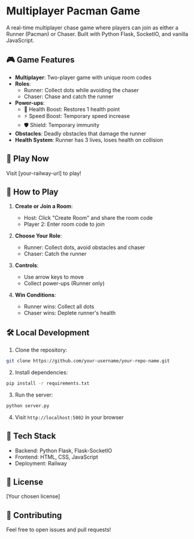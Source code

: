 # Multiplayer Pacman Game

A real-time multiplayer chase game where players can join as either a Runner (Pacman) or Chaser. Built with Python Flask, SocketIO, and vanilla JavaScript.

## 🎮 Game Features

- **Multiplayer**: Two-player game with unique room codes
- **Roles**: 
  - Runner: Collect dots while avoiding the chaser
  - Chaser: Chase and catch the runner
- **Power-ups**:
  - 💚 Health Boost: Restores 1 health point
  - ⚡ Speed Boost: Temporary speed increase
  - 🛡️ Shield: Temporary immunity
- **Obstacles**: Deadly obstacles that damage the runner
- **Health System**: Runner has 3 lives, loses health on collision

## 🚀 Play Now

Visit [your-railway-url] to play!

## 🎯 How to Play

1. **Create or Join a Room**:
   - Host: Click "Create Room" and share the room code
   - Player 2: Enter room code to join

2. **Choose Your Role**:
   - Runner: Collect dots, avoid obstacles and chaser
   - Chaser: Catch the runner

3. **Controls**:
   - Use arrow keys to move
   - Collect power-ups (Runner only)

4. **Win Conditions**:
   - Runner wins: Collect all dots
   - Chaser wins: Deplete runner's health

## 🛠️ Local Development

1. Clone the repository:
```bash
git clone https://github.com/your-username/your-repo-name.git
```

2. Install dependencies:
```bash
pip install -r requirements.txt
```

3. Run the server:
```bash
python server.py
```

4. Visit `http://localhost:5002` in your browser

## 🔧 Tech Stack

- Backend: Python Flask, Flask-SocketIO
- Frontend: HTML, CSS, JavaScript
- Deployment: Railway

## 📝 License

[Your chosen license]

## 🤝 Contributing

Feel free to open issues and pull requests!
